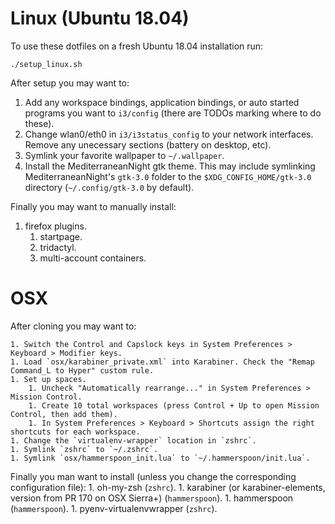 # Linux (Ubuntu 18.04)

To use these dotfiles on a fresh Ubuntu 18.04 installation run:
```
./setup_linux.sh
```

After setup you may want to:

   1. Add any workspace bindings, application bindings, or auto started programs you want to `i3/config` (there are TODOs marking where to do these).
   1. Change wlan0/eth0 in `i3/i3status_config` to your network interfaces. Remove any unecessary sections (battery on desktop, etc).
   1. Symlink your favorite wallpaper to `~/.wallpaper`.
   1. Install the MediterraneanNight gtk theme. This may include symlinking MediterraneanNight's `gtk-3.0` folder to the `$XDG_CONFIG_HOME/gtk-3.0` directory (`~/.config/gtk-3.0` by default).

Finally you may want to manually install:

   1. firefox plugins.
      1. startpage.
      1. tridactyl.
      1. multi-account containers.

# OSX

After cloning you may want to:

    1. Switch the Control and Capslock keys in System Preferences > Keyboard > Modifier keys.
    1. Load `osx/karabiner_private.xml` into Karabiner. Check the "Remap Command_L to Hyper" custom rule.
    1. Set up spaces.
        1. Uncheck "Automatically rearrange..." in System Preferences > Mission Control.
        1. Create 10 total workspaces (press Control + Up to open Mission Control, then add them).
        1. In System Preferences > Keyboard > Shortcuts assign the right shortcuts for each workspace.
    1. Change the `virtualenv-wrapper` location in `zshrc`.
    1. Symlink `zshrc` to `~/.zshrc`.
    1. Symlink `osx/hammerspoon_init.lua` to `~/.hammerspoon/init.lua`.

Finally you man want to install (unless you change the corresponding configuration file):
    1. oh-my-zsh (`zshrc`).
    1. karabiner (or karabiner-elements, version from PR 170 on OSX Sierra+) (`hammerspoon`).
    1. hammerspoon (`hammerspoon`).
    1. pyenv-virtualenvwrapper (`zshrc`).
